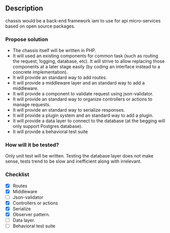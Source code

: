 ## Description

chassis would be a back-end framework iam to use for api micro-services based on open source packages.

### Propose solution

* The chassis itself will be written in PHP.
* It will used an existing components for common task (such as routing the request, logging, database, etc). It will strive to allow replacing those components at a later stage easily (by coding an interface instead to a concrete implementation).
* It will provide an standard way to add routes.
* It will provide a middleware layer and an standard way to add a middleware.
* It will provide a component to validate request using json-validator.
* It will provide an standard way to organize controllers or actions to manage requests.
* It will provide an standard way to serialize responses.
* It will provide a plugin system and an standard way to add a plugin.
* It will provide a data layer to connect to the database (at the begging will only support Postgres database).
* It will provide a behavioral test suite

### How will it be tested?

Only unit test will be written. Testing the database layer does not make sense, tests trend to be slow and inefficient along with irrelevant.

### Checklist

- [x] Routes
- [x] Middleware
- [ ] Json-validator
- [x] Controllers or actions
- [x] Serialize
- [x] Observer pattern.
- [ ] Data layer.
- [ ] Behavioral test suite
